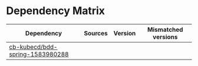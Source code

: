 # Dependency Matrix

Dependency | Sources | Version | Mismatched versions
---------- | ------- | ------- | -------------------
[cb-kubecd/bdd-spring-1583980288](https://github.com/cb-kubecd/bdd-spring-1583980288.git) |  | []() | 
